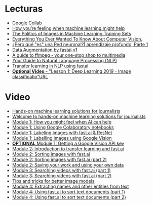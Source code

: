 Lecturas
=
*	[Google Collab](https://colab.research.google.com/notebooks/welcome.ipynb#recent=true)
*   [How you’re feeling when machine learning might help](https://qz.ai/how-youre-feeling-when-machine-learning-might-help/)
*   [The Politics of Images in Machine Learning Training Sets](https://www.excavating.ai/)
*   [Everything You Ever Wanted To Know About Computer Vision.](https://towardsdatascience.com/everything-you-ever-wanted-to-know-about-computer-vision-heres-a-look-why-it-s-so-awesome-e8a58dfb641e)
*   [¿Pero qué "es" una Red neuronal?| aprendizaje profundo, Parte 1](https://www.youtube.com/watch?v=aircAruvnKk)
*   [Data Augmentation by fastai v1](https://medium.com/@pierre_guillou/data-augmentation-by-fastai-v1-84ca04bea302)
*   [A guide to ffmpeg - your one-stop shop to multimedia](https://www.dedoimedo.com/computers/ffmpeg-guide.html)
*	[Your Guide to Natural Language Processing (NLP)](https://towardsdatascience.com/your-guide-to-natural-language-processing-nlp-48ea2511f6e1)
*	[Transfer learning in NLP using fastai](https://becominghuman.ai/transfer-learning-in-nlp-using-fastai-a21ab5929759)
*	[**Optional Video** - "Lesson 1: Deep Learning 2019 - Image classificatio"URL](https://course.fast.ai/videos/?lesson=1)

Video
=
*	[Hands-on machine learning solutions for journalists](https://www.youtube.com/watch?v=xLvjNb-sTmw)
*	[Welcome to hands-on machine learning solutions for journalists](https://www.youtube.com/watch?v=Ay0ij-O3ILc&feature=emb_title)
*	[Module 1: How you might feel when AI can help](https://www.youtube.com/watch?v=cXOQLsNfFnQ&feature=emb_title)
*	[Module 1: Using Google Colaboratory notebooks](https://www.youtube.com/watch?v=JjhFEItWdCc&feature=emb_title)
*	[Module 1: Labeling images with fast.ai & ResNet](https://www.youtube.com/watch?v=W2zvG23iDR8&feature=emb_title)
*	[Module 1: Labelling images using Google Vision](https://www.youtube.com/watch?v=LdlGnrIAg9Q&feature=emb_title)
*	[**OPTIONAL** Module 1: Getting a Google Vision API key](https://www.youtube.com/watch?v=CkmluggBp8E&feature=emb_title)
*	[Module 2: Introduction to transfer learning and fast.ai](https://www.youtube.com/watch?v=YO_SdeirA1g&feature=emb_title)
*	[Module 2: Sorting images with fast.ai](https://www.youtube.com/watch?v=aGSBK6Bv2Mg&feature=emb_title)
*	[Module 2: Sorting images with fast.ai (part 2)](https://www.youtube.com/watch?v=46QCPgWODUM&feature=emb_title)
*	[Module 2: Saving your work and using your own data](https://www.youtube.com/watch?v=tsCaL-SbxyQ&feature=emb_title)
*	[Module 3: Searching videos with fast.ai (part 1)](https://www.youtube.com/watch?v=n8G3Pb63uvI&feature=emb_title)
*	[Module 3: Searching videos with fast.ai (part 2)](https://www.youtube.com/watch?v=mD28kJE6rYw&feature=emb_title)
*	[Tips and tricks for better image models](https://www.youtube.com/watch?v=TFHTzdn6Jow&feature=emb_title)
*	[Module 4: Extracting names and other entities from text](https://www.youtube.com/watch?v=Vhj_1aFzcEE&feature=emb_title)
*	[Module 4: Using fast.ai to sort text documents (part 1)](https://www.youtube.com/watch?v=yjCXBw91g3g&feature=emb_title)
*	[Module 4: Using fast.ai to sort text documents (part 2)](https://www.youtube.com/watch?v=rVp84DdhQpw&feature=emb_title)